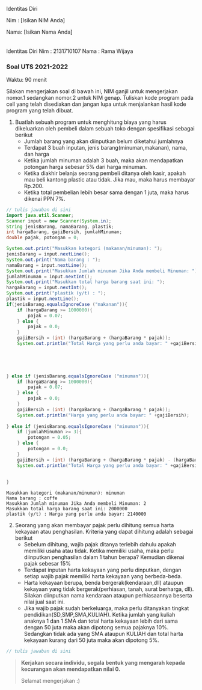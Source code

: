 Identitas Diri

Nim : [Isikan NIM Anda]

Nama: [Isikan Nama Anda]


```Java

```

####
Identitas Diri
Nim : 2131710107
Nama : Rama Wijaya

### Soal UTS 2021-2022
Waktu: 90 menit

Silakan mengerjakan soal di bawah ini, NIM ganjil untuk mengerjakan nomor.1 sedangkan nomor.2 untuk NIM genap. Tuliskan
kode program pada cell yang telah disediakan dan jangan lupa untuk menjalankan hasil kode program yang telah dibuat.

1. Buatlah sebuah program untuk menghitung biaya yang harus dikeluarkan oleh pembeli dalam sebuah toko dengan spesifikasi sebagai berikut
    + Jumlah barang yang akan diinputkan belum diketahui jumlahnya
    + Terdapat 3 buah inputan, jenis barang(minuman,makanan), nama, dan harga
    + Ketika jumlah minuman adalah 3 buah, maka akan mendapatkan potongan harga sebesar 5% dari harga minuman.
    + Ketika diakhir belanja seorang pembeli ditanya oleh kasir, apakah mau beli kantong plastic atau tidak. Jika mau, maka harus membayar Rp.200.
    + Ketika total pembelian lebih besar sama dengan 1 juta, maka harus dikenai PPN 7%.


```Java
// tulis jawaban di sini
import java.util.Scanner;
Scanner input = new Scanner(System.in);
String jenisBarang, namaBarang, plastik;
int hargaBarang, gajiBersih, jumlahMinuman;
double pajak, potongan = 0;

System.out.print("Masukkan kategori (makanan/minuman): ");
jenisBarang = input.nextLine();
System.out.print("Nama barang : ");
namaBarang = input.nextLine();
System.out.print("Masukkan Jumlah minuman Jika Anda membeli Minuman: ");
jumlahMinuman = input.nextInt();
System.out.print("Masukkan total harga barang saat ini: ");
hargaBarang = input.nextInt();
System.out.print("plastik (y/t) : ");
plastik = input.nextLine();
if(jenisBarang.equalsIgnoreCase ("makanan")){
    if (hargaBarang >= 1000000){
        pajak = 0.07;
    } else {
        pajak = 0.0;
    }
    gajiBersih = (int) (hargaBarang + (hargaBarang * pajak));
    System.out.println("Total Harga yang perlu anda bayar: " +gajiBersih);
    



    
} else if (jenisBarang.equalsIgnoreCase ("minuman")){
    if (hargaBarang >= 1000000){
        pajak = 0.07;
    } else {
        pajak = 0.0;
    }
    gajiBersih = (int) (hargaBarang + (hargaBarang * pajak));
    System.out.println("Harga yang perlu anda bayar: " +gajiBersih);
    
} else if (jenisBarang.equalsIgnoreCase ("minuman")){
    if (jumlahMinuman >= 3){
        potongan = 0.05;
    } else {
        potongan = 0.0;
    }
    gajiBersih = (int) (hargaBarang + (hargaBarang * pajak) - (hargaBarang * potongan) );
    System.out.println("Total Harga yang perlu anda bayar: " +gajiBersih);
    
    
}

```

    Masukkan kategori (makanan/minuman): minuman
    Nama barang : coffe
    Masukkan Jumlah minuman Jika Anda membeli Minuman: 2
    Masukkan total harga barang saat ini: 2000000
    plastik (y/t) : Harga yang perlu anda bayar: 2140000


2.	Seorang yang akan membayar pajak perlu dihitung semua harta kekayaan atau penghasilan. Kriteria yang dapat dihitung adalah sebagai berikut
    + Sebelum dihitung, wajib pajak ditanya terlebih dahulu apakah memiliki usaha atau tidak. Ketika memiliki usaha, maka perlu diinputkan penghasilan dalam 1 tahun berapa? Kemudian dikenai pajak sebesar 15%
    + Terdapat inputan harta kekayaan yang perlu dinputkan, dengan setiap wajib pajak memiliki harta kekayaan yang berbeda-beda.
    + Harta kekayaan berupa, benda bergerak(kendaraan,dll) ataupun kekayaan yang tidak bergerak(perhiasan, tanah, surat berharga, dll). Silakan diinputkan nama kendaraan ataupun perhiasaannya beserta nilai jual saat ini.
    + Jika wajib pajak sudah berkeluarga, maka perlu ditanyakan tingkat pendidikan(SD,SMP,SMA,KULIAH). Ketika jumlah yang kuliah anaknya 1 dan 1 SMA dan total harta kekayaan lebih dari sama dengan 50 juta maka akan dipotong semua pajaknya 10%. Sedangkan tidak ada yang SMA ataupun KULIAH dan total harta kekayaan kurang dari 50 juta maka akan dipotong 5%.


```Java
// tulis jawaban di sini

```

> **Kerjakan secara individu, segala bentuk yang mengarah kepada kecurangan akan mendapatkan nilai 0.**
>
> Selamat mengerjakan :)

